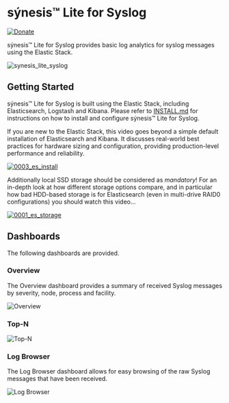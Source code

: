 # sýnesis&trade; Lite for Syslog

[![Donate](https://img.shields.io/badge/Donate-PayPal-green.svg)](https://www.paypal.me/robcowart)

sýnesis&trade; Lite for Syslog provides basic log analytics for syslog messages using the Elastic Stack.

![synesis_lite_syslog](https://user-images.githubusercontent.com/10326954/57570754-b7463180-7405-11e9-8dfb-f0323f072d9b.png)

## Getting Started

sýnesis&trade; Lite for Syslog is built using the Elastic Stack, including Elasticsearch, Logstash and Kibana. Please refer to [INSTALL.md](https://github.com/robcowart/synesis_lite_syslog/blob/master/INSTALL.md) for instructions on how to install and configure sýnesis&trade; Lite for Syslog.

If you are new to the Elastic Stack, this video goes beyond a simple default installation of Elasticsearch and Kibana. It discusses real-world best practices for hardware sizing and configuration, providing production-level performance and reliability.

[![0003_es_install](https://user-images.githubusercontent.com/10326954/76195457-9ea2d580-61e8-11ea-8578-8fb39908afec.png)](https://www.youtube.com/watch?v=gZb7HpVOges)

Additionally local SSD storage should be considered as _*mandatory*_! For an in-depth look at how different storage options compare, and in particular how bad HDD-based storage is for Elasticsearch (even in multi-drive RAID0 configurations) you should watch this video...

[![0001_es_storage](https://user-images.githubusercontent.com/10326954/76195348-61d6de80-61e8-11ea-951d-1694d2e0392b.png)](https://www.youtube.com/watch?v=nKUpfJCBiS4)

## Dashboards

The following dashboards are provided.

### Overview

The Overview dashboard provides a summary of received Syslog messages by severity, node, process and facility.

![Overview](https://user-images.githubusercontent.com/10326954/57570745-a85f7f00-7405-11e9-97dd-0211defe0dfc.png)

### Top-N

![Top-N](https://user-images.githubusercontent.com/10326954/57570748-ad243300-7405-11e9-99ce-95bd46fcc1aa.png)

### Log Browser

The Log Browser dashboard allows for easy browsing of the raw Syslog messages that have been received.

![Log Browser](https://user-images.githubusercontent.com/10326954/57570750-b1505080-7405-11e9-8b2b-b434b79cf34d.png)
